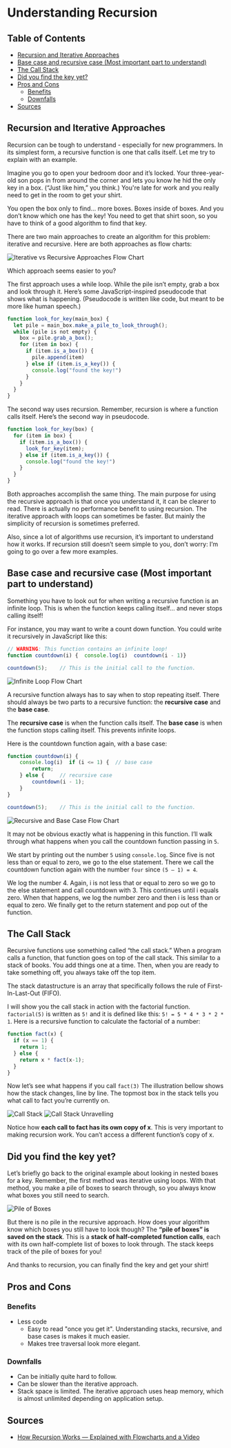 # Understanding Recursion

## Table of Contents
- [Recursion and Iterative Approaches](#recursion-and-iterative-approaches)
- [Base case and recursive case (Most important part to understand)](#base-case-and-recursive-case--most-important-part-to-understand-)
- [The Call Stack](#the-call-stack)
- [Did you find the key yet?](#did-you-find-the-key-yet-)
- [Pros and Cons](#pros-and-cons)
  * [Benefits](#benefits)
  * [Downfalls](#downfalls)
- [Sources](#sources)

## Recursion and Iterative Approaches
Recursion can be tough to understand - especially for new programmers. In its
simplest form, a recursive function is one that calls itself. Let me try to
explain with an example.

Imagine you go to open your bedroom door and it’s locked. Your three-year-old
son pops in from around the corner and lets you know he hid the only key in a
box. (“Just like him,” you think.) You're late for work and you really need to
get in the room to get your shirt.

You open the box only to find… more boxes. Boxes inside of boxes. And you don’t
know which one has the key! You need to get that shirt soon, so you have to think
of a good algorithm to find that key.

There are two main approaches to create an algorithm for this problem: iterative
and recursive. Here are both approaches as flow charts:

![Iterative vs Recursive Approaches Flow Chart](./resources/recursion/iterative-vs-recursion-options.png)

Which approach seems easier to you?

The first approach uses a while loop. While the pile isn’t empty, grab a box and
look through it. Here’s some JavaScript-inspired pseudocode that shows what is
happening. (Pseudocode is written like code, but meant to be more like human speech.)

```javascript
function look_for_key(main_box) {
  let pile = main_box.make_a_pile_to_look_through();
  while (pile is not empty) {
    box = pile.grab_a_box();
    for (item in box) {
      if (item.is_a_box()) {
        pile.append(item)
      } else if (item.is_a_key()) {
        console.log("found the key!")
      }
    }
  }
}
```

The second way uses recursion. Remember, recursion is where a function calls
itself. Here’s the second way in pseudocode.

```javascript
function look_for_key(box) {
  for (item in box) {
    if (item.is_a_box()) {
      look_for_key(item);
    } else if (item.is_a_key()) {
      console.log("found the key!")
    } 
  }
}
```

Both approaches accomplish the same thing. The main purpose for using the
recursive approach is that once you understand it, it can be clearer to read.
There is actually no performance benefit to using recursion. The iterative approach
with loops can sometimes be faster. But mainly the simplicity of recursion is
sometimes preferred.

Also, since a lot of algorithms use recursion, it’s important to understand how
it works. If recursion still doesn’t seem simple to you, don’t worry: I’m going to
go over a few more examples.

## Base case and recursive case (Most important part to understand)
Something you have to look out for when writing a recursive function is an infinite
loop. This is when the function keeps calling itself… and never stops calling itself!

For instance, you may want to write a count down function. You could write it
recursively in JavaScript like this:

```javascript
// WARNING: This function contains an infinite loop!
function countdown(i) {  console.log(i)  countdown(i - 1)}

countdown(5);    // This is the initial call to the function.
```

![Infinite Loop Flow Chart](./resources/recursion/infinite-loop.png)

A recursive function always has to say when to stop repeating itself. There
should always be two parts to a recursive function: the **recursive case** and the
**base case**.

The **recursive case** is when the function calls itself. 
The **base case** is when the function stops calling itself. This prevents infinite loops.

Here is the countdown function again, with a base case:

```javascript
function countdown(i) {
    console.log(i)  if (i <= 1) {  // base case
        return;
    } else {     // recursive case
        countdown(i - 1);
    }
}

countdown(5);    // This is the initial call to the function.
```

![Recursive and Base Case Flow Chart](./resources/recursion/recursive-and-base-case.png)

It may not be obvious exactly what is happening in this function. I’ll walk through what
happens when you call the countdown function passing in `5`.

We start by printing out the number `5` using `console.log`. Since five is not less than or
equal to zero, we go to the else statement. There we call the countdown function again
with the number `four` since `(5 – 1) = 4`.

We log the number 4. Again, i is not less that or equal to zero so we go to the else
statement and call countdown with 3. This continues until i equals zero. When that
happens, we log the number zero and then i is less than or equal to zero. We finally
get to the return statement and pop out of the function.

## The Call Stack
Recursive functions use something called “the call stack.” When a program calls a
function, that function goes on top of the call stack. This similar to a stack of
books. You add things one at a time. Then, when you are ready to take something
off, you always take off the top item.

The stack datastructure is an array that specifically follows the rule of
First-In-Last-Out (FIFO).

I will show you the call stack in action with the factorial function. `factorial(5)`
is written as `5!` and it is defined like this: `5! = 5 * 4 * 3 * 2 * 1`. Here is
a recursive function to calculate the factorial of a number:

```javascript
function fact(x) {
  if (x == 1) {
    return 1;
  } else {
    return x * fact(x-1);
  }
}
```

Now let’s see what happens if you call `fact(3)` The illustration bellow shows how
the stack changes, line by line. The topmost box in the stack tells you what call
to fact you’re currently on.

![Call Stack](./resources/recursion/call-stack.png)
![Call Stack Unravelling](./resources/recursion/call-stack-base-case-unravel.png)

Notice how **each call to fact has its own copy of x**. This is very important to making
recursion work. You can’t access a different function’s copy of x.

## Did you find the key yet?
Let’s briefly go back to the original example about looking in nested boxes for a
key. Remember, the first method was iterative using loops. With that method, you
make a pile of boxes to search through, so you always know what boxes you still
need to search.

![Pile of Boxes](./resources/recursion/pile-of-boxes.png)

But there is no pile in the recursive approach. How does your algorithm know which
boxes you still have to look though? The **“pile of boxes” is saved on the stack**. This
is a **stack of half-completed function calls**, each with its own half-complete list of
boxes to look through. The stack keeps track of the pile of boxes for you!

And thanks to recursion, you can finally find the key and get your shirt!

## Pros and Cons

### Benefits
- Less code
  - Easy to read "once you get it". Understanding stacks, recursive, and base cases is
makes it much easier.
  - Makes tree traversal look more elegant.

### Downfalls
- Can be initially quite hard to follow.
- Can be slower than the iterative approach.
- Stack space is limited. The iterative approach uses heap memory, which is almost
unlimited depending on application setup.

## Sources
- [How Recursion Works — Explained with Flowcharts and a Video](https://www.freecodecamp.org/news/how-recursion-works-explained-with-flowcharts-and-a-video-de61f40cb7f9/)
